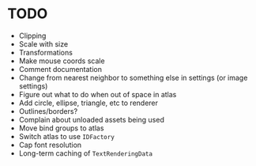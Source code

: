 # TODO
- Clipping
- Scale with size
- Transformations
- Make mouse coords scale
- Comment documentation
- Change from nearest neighbor to something else in settings (or image settings)
- Figure out what to do when out of space in atlas
- Add circle, ellipse, triangle, etc to renderer
- Outlines/borders?
- Complain about unloaded assets being used
- Move bind groups to atlas
- Switch atlas to use `IDFactory`
- Cap font resolution
- Long-term caching of `TextRenderingData`